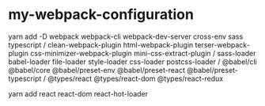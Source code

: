 # my-webpack-configuration

yarn add -D webpack webpack-cli webpack-dev-server cross-env sass typescript
/ clean-webpack-plugin html-webpack-plugin terser-webpack-plugin css-minimizer-webpack-plugin mini-css-extract-plugin
/ sass-loader babel-loader file-loader style-loader css-loader postcss-loader
/ @babel/cli @babel/core @babel/preset-env @babel/preset-react @babel/preset-typescript
/ @types/react @types/react-dom @types/react-redux 

yarn add react react-dom react-hot-loader
